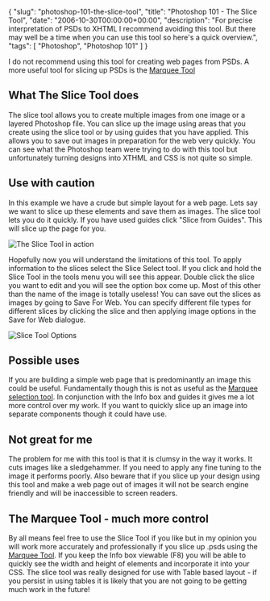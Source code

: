 {
  "slug": "photoshop-101-the-slice-tool",
  "title": "Photoshop 101 - The Slice Tool",
  "date": "2006-10-30T00:00:00+00:00",
  "description": "For precise interpretation of PSDs to XHTML I recommend avoiding this tool. But there may well be a time when you can use this tool so here's a quick overview.",
  "tags": [
    "Photoshop",
    "Photoshop 101"
  ]
}

I do not recommend using this tool for creating web pages from PSDs. A more useful tool for slicing up PSDs is the [Marquee Tool][1]

## What The Slice Tool does

The slice tool allows you to create multiple images from one image or a layered Photoshop file. You can slice up the image using areas that you create using the slice tool or by using guides that you have applied. This allows you to save out images in preparation for the web very quickly. You can see what the Photoshop team were trying to do with this tool but unfortunately turning designs into XTHML and CSS is not quite so simple.

## Use with caution

In this example we have a crude but simple layout for a web page. Lets say we want to slice up these elements and save them as images. The slice tool lets you do it quickly. If you have used guides click "Slice from Guides". This will slice up the page for you.

![The Slice Tool in action][2] 

Hopefully now you will understand the limitations of this tool. To apply information to the slices select the Slice Select tool. If you click and hold the Slice Tool in the tools menu you will see this appear. Double click the slice you want to edit and you will see the option box come up. Most of this other than the name of the image is totally useless! You can save out the slices as images by going to Save For Web. You can specify different file types for different slices by clicking the slice and then applying image options in the Save for Web dialogue. 

![Slice Tool Options][3] 

## Possible uses

If you are building a simple web page that is predominantly an image this could be useful. Fundamentally though this is not as useful as the [Marquee selection tool][1]. In conjunction with the Info box and guides it gives me a lot more control over my work. If you want to quickly slice up an image into separate components though it could have use. 

## Not great for me

The problem for me with this tool is that it is clumsy in the way it works. It cuts images like a sledgehammer. If you need to apply any fine tuning to the image it performs poorly. Also beware that if you slice up your design using this tool and make a web page out of images it will not be search engine friendly and will be inaccessible to screen readers. 

## The Marquee Tool - much more control

By all means feel free to use the Slice Tool if you like but in my opinion you will work more accurately and professionally if you slice up .psds using the [Marquee Tool][1]. If you keep the Info box viewable (F8) you will be able to quickly see the width and height of elements and incorporate it into your CSS. The slice tool was really designed for use with Table based layout - if you persist in using tables it is likely that you are not going to be getting much work in the future!

 [1]: /journal/photoshop_101_the_marquee_tool/
 [2]: /images/articles/slice_from_guides.jpg 
 [3]: /images/articles/slice_tool_options.jpg 
